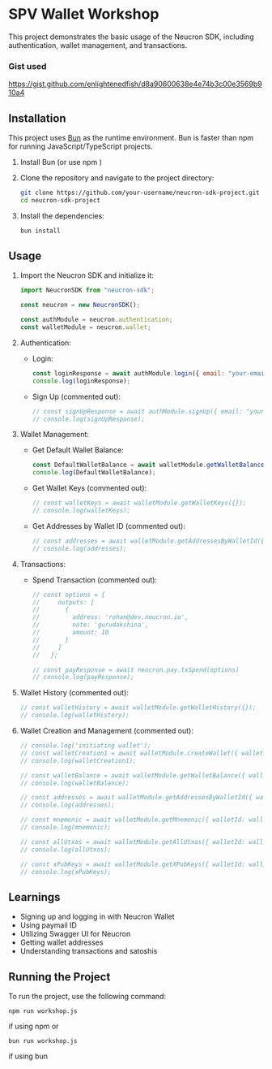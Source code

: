 # SPV Wallet Workshop

This project demonstrates the basic usage of the Neucron SDK, including authentication, wallet management, and transactions.

### Gist used
https://gist.github.com/enlightenedfish/d8a90600638e4e74b3c00e3569b910a4

## Installation

This project uses [Bun](https://bun.sh/) as the runtime environment. Bun is faster than npm for running JavaScript/TypeScript projects.

1. Install Bun (or use npm )

2. Clone the repository and navigate to the project directory:
   ```sh
   git clone https://github.com/your-username/neucron-sdk-project.git
   cd neucron-sdk-project
   ```

3. Install the dependencies:
   ```sh
   bun install
   ```

## Usage

1. Import the Neucron SDK and initialize it:
   ```javascript
   import NeucronSDK from "neucron-sdk";

   const neucron = new NeucronSDK();

   const authModule = neucron.authentication;
   const walletModule = neucron.wallet;
   ```

2. Authentication:

   - Login:
     ```javascript
     const loginResponse = await authModule.login({ email: "your-email", password: "your-password" });
     console.log(loginResponse);
     ```

   - Sign Up (commented out):
     ```javascript
     // const signUpResponse = await authModule.signUp({ email: "your-email", password: "your-password" });
     // console.log(signUpResponse);
     ```

3. Wallet Management:

   - Get Default Wallet Balance:
     ```javascript
     const DefaultWalletBalance = await walletModule.getWalletBalance({});
     console.log(DefaultWalletBalance);
     ```

   - Get Wallet Keys (commented out):
     ```javascript
     // const walletKeys = await walletModule.getWalletKeys({});
     // console.log(walletKeys);
     ```

   - Get Addresses by Wallet ID (commented out):
     ```javascript
     // const addresses = await walletModule.getAddressesByWalletId({});
     // console.log(addresses);
     ```

4. Transactions:

   - Spend Transaction (commented out):
     ```javascript
     // const options = {
     //     outputs: [
     //       {
     //         address: 'rohan@dev.neucron.io',
     //         note: 'gurudakshina',
     //         amount: 10
     //       }
     //     ]
     //   };

     // const payResponse = await neucron.pay.txSpend(options)
     // console.log(payResponse);
     ```

5. Wallet History (commented out):
   ```javascript
   // const walletHistory = await walletModule.getWalletHistory({});
   // console.log(walletHistory);
   ```

6. Wallet Creation and Management (commented out):
   ```javascript
   // console.log('initiating wallet');
   // const walletCreation1 = await walletModule.createWallet({ walletName: 'Hello tsoc1' });
   // console.log(walletCreation1);

   // const walletBalance = await walletModule.getWalletBalance({ walletId: walletCreation1.walletID });
   // console.log(walletBalance);

   // const addresses = await walletModule.getAddressesByWalletId({ walletId: walletCreation1.walletID });
   // console.log(addresses);

   // const mnemonic = await walletModule.getMnemonic({ walletId: walletCreation1.walletID });
   // console.log(mnemonic);

   // const allUtxos = await walletModule.getAllUtxos({ walletId: walletCreation1.walletID });
   // console.log(allUtxos);

   // const xPubKeys = await walletModule.getXPubKeys({ walletId: walletCreation1.walletID });
   // console.log(xPubKeys);
   ```

## Learnings

- Signing up and logging in with Neucron Wallet
- Using paymail ID
- Utilizing Swagger UI for Neucron
- Getting wallet addresses
- Understanding transactions and satoshis

## Running the Project

To run the project, use the following command:
```
npm run workshop.js
```
 if using npm or

 
```
bun run workshop.js
```
 if using bun

